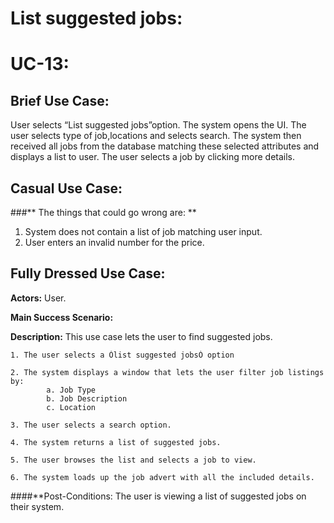 # List suggested jobs:
# UC-13:


## Brief Use Case: 
User selects “List suggested jobs”option. The system opens the UI. The user selects type of job,locations and selects search. The system then received all jobs from the database matching these selected attributes and displays a list to user. The user selects a job by clicking more details.



## Casual Use Case:

###** The things that could go wrong are: **
1. System does not contain a list of job matching user input.
2. User enters an invalid number for the price.



## Fully Dressed Use Case:

**Actors:** User.

**Main Success Scenario:** 

**Description:** This use case lets the user to find suggested jobs.

	1. The user selects a Òlist suggested jobsÓ option

	2. The system displays a window that lets the user filter job listings by: 
    		a. Job Type
    		b. Job Description
    		c. Location 

	3. The user selects a search option.

	4. The system returns a list of suggested jobs.

	5. The user browses the list and selects a job to view.

	6. The system loads up the job advert with all the included details.

####**Post-Conditions: The user is viewing a list of suggested jobs on their system.

